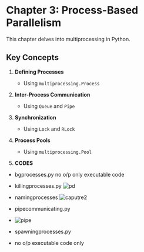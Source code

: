 # Chapter 3: Process-Based Parallelism

This chapter delves into multiprocessing in Python.

## Key Concepts
1. **Defining Processes**
   - Using `multiprocessing.Process`

2. **Inter-Process Communication**
   - Using `Queue` and `Pipe`

3. **Synchronization**
   - Using `Lock` and `RLock`

4. **Process Pools**
   - Using `multiprocessing.Pool`

5. **CODES**
  - bgprocesses.py
    no o/p only executable code
    
  - killingprocesses.py
    ![pd](https://github.com/user-attachments/assets/8c2919df-e837-4f87-b051-2460f5c320d0)

  - namingprocesses
    ![caputre2](https://github.com/user-attachments/assets/0b728037-525c-4e38-a195-c1f99800f381)

  - pipecommunicating.py
  - ![pipe](https://github.com/user-attachments/assets/39191ce5-c04b-491d-9617-a802454dee6d)

  - spawningprocesses.py
  - no o/p executable code only
   

